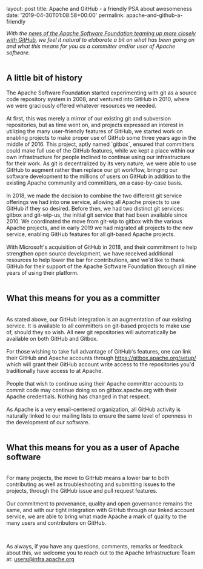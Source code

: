 
layout: post
title: Apache and GitHub - a friendly PSA about awesomeness
date: '2019-04-30T01:08:58+00:00'
permalink: apache-and-github-a-friendly

<p> <em>With the <a href="https://blogs.apache.org/foundation/entry/the-apache-software-foundation-expands">news of the Apache Software Foundation teaming up more closely with GitHub</a>, we feel it natural to elaborate a bit on what has been going on and what this means for you as a committer and/or user of Apache software.</em><br /><br /> </p> 
  <h2>A little bit of history</h2>The Apache Software Foundation started experimenting with git as a source code repository system in 2008, and ventured into GitHub in 2010, where we were graciously offered whatever resources we needed.<br /><br />At first, this was merely a mirror of our existing git and subversion repositories, but as time went on, and projects expressed an interest in utilizing the many user-friendly features of GitHub, we started work on enabling projects to make proper use of GitHub some three years ago in the middle of 2016. This project, aptly named `gitbox`, ensured that committers could make full use of the GitHub features, while we kept a place within our own infrastructure for people inclined to continue using our infrastructure for their work. As git is decentralized by its very nature, we were able to use GitHub to augment rather than replace our git workflow, bringing our software development to the millions of users on GitHub in addition to the existing Apache community and committers, on a case-by-case basis.<br /><br />In 2018, we made the decision to combine the two different git service offerings we had into one service, allowing all Apache projects to use GitHub if they so desired. Before then, we had two distinct git services: gitbox and git-wip-us, the initial git service that had been available since 2010. We coordinated the move from git-wip to gitbox with the various Apache projects, and in early 2019 we had migrated all projects to the new service, enabling GitHub features for all git-based Apache projects.<br /><br />With Microsoft's acquisition of GitHub in 2018, and their commitment to help strengthen open source development, we have received additional resources to help lower the bar for contributions, and we'd like to thank GitHub for their support of the Apache Software Foundation through all nine years of using their platform.<br /><br /> 
  <h2>What this means for you as a committer</h2><br />As stated above, our GitHub integration is an augmentation of our existing service. It is available to all committers on git-based projects to make use of, should they so wish. All new git repositories will automatically be available on both GitHub and Gitbox.<br /><br />For those wishing to take full advantage of GitHub's features, one can link their GitHub and Apache accounts through <a href="https://gitbox.apache.org/setup/">https://gitbox.apache.org/setup/</a> which will grant their GitHub account write access to the repositories you'd traditionally have access to at Apache.<br /><br />People that wish to continue using their Apache committer accounts to commit code may continue doing so on gitbox.apache.org with their Apache credentials. Nothing has changed in that respect.<br /><br />As Apache is a very email-centered organization, all GitHub activity is naturally linked to our mailing lists to ensure the same level of openness in the development of our software.<br /><br /> 
  <h2>What this means for you as a user of Apache software</h2> 
  <p><br />For many projects, the move to GitHub means a lower bar to both contributing as well as troubleshooting and submitting issues to the projects, through the GitHub issue and pull request features.<br /><br />Our commitment to provenance, quality and open governance remains the same, and with our tight integration with GitHub through our linked account service, we are able to bring what made Apache a mark of quality to the many users and contributors on GitHub.</p> 
  <p><br /></p> 
  <p> </p> 
  <p>As always, if you have any questions, comments, remarks or feedback about this, we welcome you to reach out to the Apache Infrastructure Team at: <a href="mailto:users@infra.apache.org">users@infra.apache.org</a> <br /></p>

